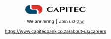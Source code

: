 
<br>

<p align="center">
    <picture>
        <source media="(prefers-color-scheme: dark)" srcset="https://raw.githubusercontent.com/capitec/.github/main/profile/logos/capitec-logo-white.svg">
        <img alt="Capitec Logo" src="https://raw.githubusercontent.com/capitec/.github/main/profile/logos/capitec-logo-color.svg" height="28">
    </picture>
</p>
<p align="center">We are hiring 🤝 Join us! 🇿🇦</p>
<p align="center">
    <a href="https://www.capitecbank.co.za/about-us/careers">https://www.capitecbank.co.za/about-us/careers</a>
</p>
